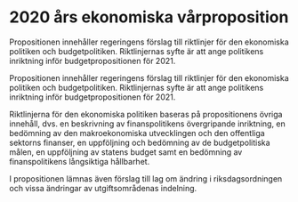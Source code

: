 # 2020 års ekonomiska vårproposition

Propositionen innehåller regeringens förslag till riktlinjer för den ekonomiska politiken och budgetpolitiken. Riktlinjernas syfte är att ange politikens inriktning inför budgetpropositionen för 2021.

Propositionen innehåller regeringens förslag till riktlinjer för den ekonomiska politiken och budgetpolitiken. Riktlinjernas syfte är att ange politikens inriktning inför budgetpropositionen för 2021.

Riktlinjerna för den ekonomiska politiken baseras på propositionens övriga innehåll, dvs. en beskrivning av finanspolitikens övergripande inriktning, en bedömning av den makroekonomiska utvecklingen och den offentliga sektorns finanser, en uppföljning och bedömning av de budgetpolitiska målen, en uppföljning av statens budget samt en bedömning av finanspolitikens långsiktiga hållbarhet.

I propositionen lämnas även förslag till lag om ändring i riksdagsordningen och vissa ändringar av utgiftsområdenas indelning.
